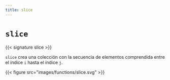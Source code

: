 ```yaml
---
title: slice
---
```


# `slice`

{{< signature slice >}}

`slice` crea una colección con la secuencia de elementos comprendida entre el índice `i` hasta el índice `j`.

{{< figure src="images/functions/slice.svg" >}}
